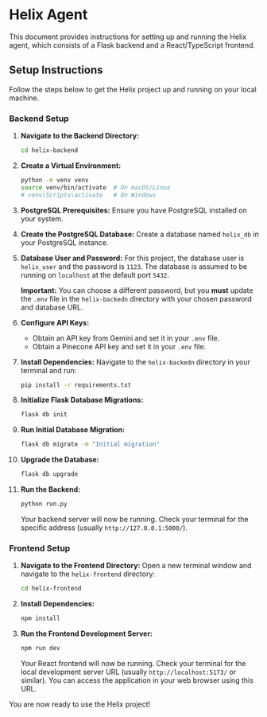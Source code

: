 # Helix Agent

This document provides instructions for setting up and running the Helix agent, which consists of a Flask backend and a React/TypeScript frontend.

## Setup Instructions

Follow the steps below to get the Helix project up and running on your local machine.

### Backend Setup

1.  **Navigate to the Backend Directory:**
    ```bash
    cd helix-backend
    ```

2.  **Create a Virtual Environment:**
    ```bash
    python -m venv venv
    source venv/bin/activate  # On macOS/Linux
    # venv\Scripts\activate   # On Windows
    ```

3.  **PostgreSQL Prerequisites:**
    Ensure you have PostgreSQL installed on your system.

4.  **Create the PostgreSQL Database:**
    Create a database named `helix_db` in your PostgreSQL instance.

5.  **Database User and Password:**
    For this project, the database user is `helix_user` and the password is `1123`. The database is assumed to be running on `localhost` at the default port `5432`.

    **Important:** You can choose a different password, but you **must** update the `.env` file in the `helix-backedn` directory with your chosen password and database URL.

6.  **Configure API Keys:**
    * Obtain an API key from Gemini and set it in your `.env` file.
    * Obtain a Pinecone API key and set it in your `.env` file.

7.  **Install Dependencies:**
    Navigate to the `helix-backedn` directory in your terminal and run:
    ```bash
    pip install -r requirements.txt
    ```

8.  **Initialize Flask Database Migrations:**
    ```bash
    flask db init
    ```

9.  **Run Initial Database Migration:**
    ```bash
    flask db migrate -m "Initial migration"
    ```

10. **Upgrade the Database:**
    ```bash
    flask db upgrade
    ```

11. **Run the Backend:**
    ```bash
    python run.py
    ```
    Your backend server will now be running. Check your terminal for the specific address (usually `http://127.0.0.1:5000/`).

### Frontend Setup

1.  **Navigate to the Frontend Directory:**
    Open a new terminal window and navigate to the `helix-frontend` directory:
    ```bash
    cd helix-frontend
    ```

2.  **Install Dependencies:**
    ```bash
    npm install
    ```

3.  **Run the Frontend Development Server:**
    ```bash
    npm run dev
    ```
    Your React frontend will now be running. Check your terminal for the local development server URL (usually `http://localhost:5173/` or similar). You can access the application in your web browser using this URL.

You are now ready to use the Helix project!
